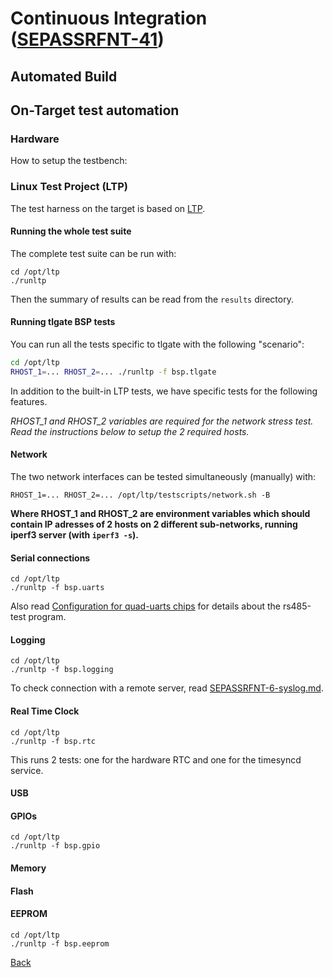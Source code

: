 # Continuous Integration ([SEPASSRFNT-41](https://jira.open-groupe.com/browse/SEPASSRFNT-41))

## Automated Build


## On-Target test automation

### Hardware
How to setup the testbench:
<TODO>

### Linux Test Project (LTP)
The test harness on the target is based on [LTP](https://github.com/linux-test-project/ltp).

#### Running the whole test suite
The complete test suite can be run with:
```
cd /opt/ltp
./runltp
```

Then the summary of results can be read from the `results` directory.

#### Running tlgate BSP tests
You can run all the tests specific to tlgate with the following "scenario":
```bash
cd /opt/ltp
RHOST_1=... RHOST_2=... ./runltp -f bsp.tlgate
```

In addition to the built-in LTP tests, we have specific tests for the following features.

*RHOST_1 and RHOST_2 variables are required for the network stress test. Read the instructions below to setup the 2 required hosts.*

#### Network
The two network interfaces can be tested simultaneously (manually) with:
```
RHOST_1=... RHOST_2=... /opt/ltp/testscripts/network.sh -B
```
**Where RHOST_1 and RHOST_2 are environment variables which should contain IP adresses of 2 hosts on 2 different sub-networks, running iperf3 server (with `iperf3 -s`).**

#### Serial connections
```
cd /opt/ltp
./runltp -f bsp.uarts
```

Also read [Configuration for quad-uarts chips](SEPASSRFNT-64-uarts.md) for details about the rs485-test program.

#### Logging
```
cd /opt/ltp
./runltp -f bsp.logging
```

To check connection with a remote server, read [SEPASSRFNT-6-syslog.md](SEPASSRFNT-6-syslog.md).

#### Real Time Clock
```
cd /opt/ltp
./runltp -f bsp.rtc
```

This runs 2 tests: one for the hardware RTC and one for the timesyncd service.

#### USB

#### GPIOs
```
cd /opt/ltp
./runltp -f bsp.gpio
```

#### Memory

#### Flash

#### EEPROM
```
cd /opt/ltp
./runltp -f bsp.eeprom
```

[Back](toc.md)
